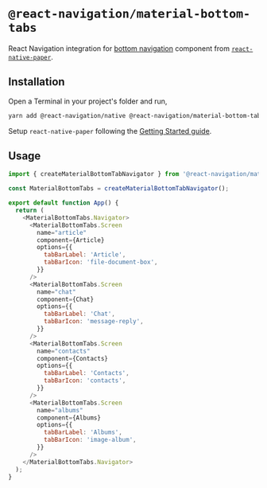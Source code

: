 # `@react-navigation/material-bottom-tabs`

React Navigation integration for [bottom navigation](https://material.io/design/components/bottom-navigation.html) component from [`react-native-paper`](https://callstack.github.io/react-native-paper/bottom-navigation.html).

## Installation

Open a Terminal in your project's folder and run,

```sh
yarn add @react-navigation/native @react-navigation/material-bottom-tabs
```

Setup `react-native-paper` following the [Getting Started guide](https://callstack.github.io/react-native-paper/getting-started.html).

## Usage

```js
import { createMaterialBottomTabNavigator } from '@react-navigation/material-bottom-tabs';

const MaterialBottomTabs = createMaterialBottomTabNavigator();

export default function App() {
  return (
    <MaterialBottomTabs.Navigator>
      <MaterialBottomTabs.Screen
        name="article"
        component={Article}
        options={{
          tabBarLabel: 'Article',
          tabBarIcon: 'file-document-box',
        }}
      />
      <MaterialBottomTabs.Screen
        name="chat"
        component={Chat}
        options={{
          tabBarLabel: 'Chat',
          tabBarIcon: 'message-reply',
        }}
      />
      <MaterialBottomTabs.Screen
        name="contacts"
        component={Contacts}
        options={{
          tabBarLabel: 'Contacts',
          tabBarIcon: 'contacts',
        }}
      />
      <MaterialBottomTabs.Screen
        name="albums"
        component={Albums}
        options={{
          tabBarLabel: 'Albums',
          tabBarIcon: 'image-album',
        }}
      />
    </MaterialBottomTabs.Navigator>
  );
}
```
